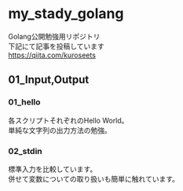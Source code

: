 # my_stady_golang
Golang公開勉強用リポジトリ  
下記にて記事を投稿しています  
https://qiita.com/kuroseets

## 01_Input,Output
### 01_hello
各スクリプトそれぞれのHello World。  
単純な文字列の出力方法の勉強。
### 02_stdin
標準入力を比較しています。  
併せて変数についての取り扱いも簡単に触れています。

